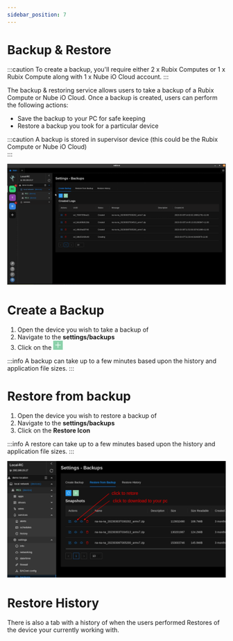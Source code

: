 ```yaml
---
sidebar_position: 7
---
```


# Backup & Restore

:::caution
To create a backup, you'll require either 2 x Rubix Computes or 1 x Rubix Compute along with 1 x Nube iO Cloud account.
:::

The backup & restoring service allows users to take a backup of a Rubix Compute or Nube iO Cloud. Once a backup is created, users can perform the following actions:

- Save the backup to your PC for safe keeping
- Restore a backup you took for a particular device


:::caution
A backup is stored in supervisor device (this could be the Rubix Compute or Nube iO Cloud) <br/>
:::

![snapshots.gif](img/snapshots.gif)

# Create a Backup

1. Open the device you wish to take a backup of
2. Navigate to the **settings/backups**
3. Click on the ![Create new](../img/apps/add-button.png)

:::info
A backup can take up to a few minutes based upon the history and application file sizes.
:::

# Restore from backup

1. Open the device you wish to restore a backup of
2. Navigate to the **settings/backups**
3. Click on the **Restore Icon**

:::info
A restore can take up to a few minutes based upon the history and application file sizes.
:::

![restore-snapshot.png](img/restore-snapshot.png)

# Restore History

There is also a tab with a history of when the users performed Restores of the device your currently working with.
